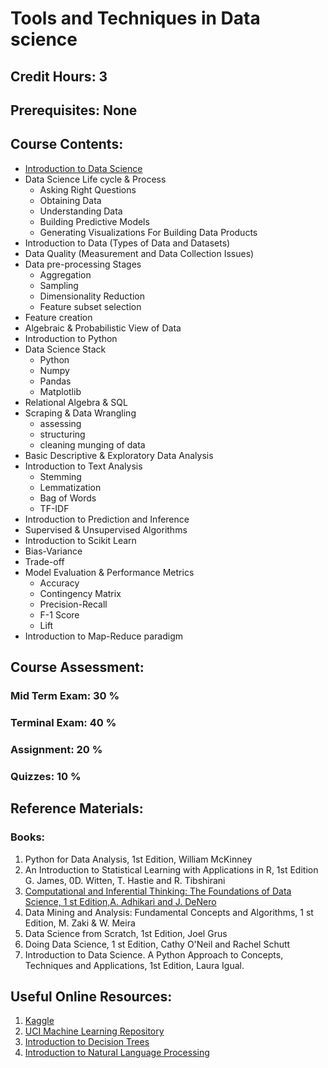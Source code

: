 # Tools and Techniques in Data science
## Credit Hours: 3
## Prerequisites: None

## Course Contents:

- [Introduction to Data Science](markdown/lecture1.md)
- Data Science Life cycle & Process 
  + Asking Right Questions
  + Obtaining Data
  + Understanding Data
  + Building Predictive Models
  + Generating Visualizations For Building Data Products
- Introduction to Data (Types of Data and Datasets)
- Data Quality (Measurement and Data Collection Issues)
- Data pre-processing Stages 
  + Aggregation
  + Sampling
  + Dimensionality Reduction
  + Feature subset selection
- Feature creation 
- Algebraic & Probabilistic View of Data
- Introduction to Python
- Data Science Stack 
  + Python
  + Numpy
  + Pandas
  + Matplotlib
- Relational Algebra & SQL
- Scraping & Data Wrangling 
  + assessing
  + structuring
  + cleaning  munging of data
- Basic Descriptive & Exploratory Data Analysis
- Introduction to Text Analysis 
  + Stemming
  + Lemmatization
  + Bag of Words
  + TF-IDF
- Introduction to Prediction and Inference 
- Supervised & Unsupervised Algorithms
- Introduction to Scikit Learn
- Bias-Variance
- Trade-off
- Model Evaluation & Performance Metrics 
   + Accuracy
   + Contingency Matrix
   + Precision-Recall
   + F-1 Score
   + Lift
- Introduction to Map-Reduce paradigm

## Course Assessment:
### Mid Term Exam: 30 %
### Terminal Exam: 40 %
### Assignment: 20 %
### Quizzes: 10 %

## Reference Materials:
### Books:
1. Python for Data Analysis, 1st Edition, William McKinney
2. An Introduction to Statistical Learning with Applications in R, 1st Edition G. James, 0D. Witten, T. Hastie and R. Tibshirani
3. [Computational and Inferential Thinking: The Foundations of Data Science, 1 st Edition,A. Adhikari and J. DeNero](https://www.inferentialthinking.com/chapters/intro.html)
4. Data Mining and Analysis: Fundamental Concepts and Algorithms, 1 st Edition, M. Zaki & W. Meira
5. Data Science from Scratch, 1st Edition, Joel Grus
6. Doing Data Science, 1 st Edition, Cathy O'Neil and Rachel Schutt
7. Introduction to Data Science. A Python Approach to Concepts, Techniques and Applications, 1st Edition, Laura Igual.

## Useful Online Resources:
1. [Kaggle](https://www.kaggle.com)
2. [UCI Machine Learning Repository](https://archive.ics.uci.edu/ml/index.php)
3. [Introduction to Decision Trees](https://www.kaggle.com/dmilla/introduction-to-decision-trees-titanic-dataset)
4. [Introduction to Natural Language Processing](https://www.kaggle.com/learn/natural-language-processing)

